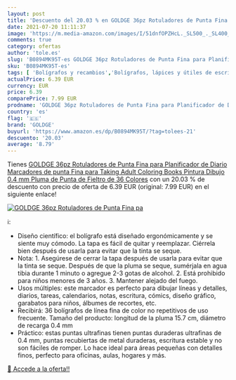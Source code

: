 ```yaml
---
layout: post
title: 'Descuento del 20.03 % en GOLDGE 36pz Rotuladores de Punta Fina pa'
date: 2021-07-20 11:11:37
image: 'https://m.media-amazon.com/images/I/51dnfOPZHcL._SL500_._SL400_.jpg'
comments: true
category: ofertas
author: 'tole.es'
slug: 'B0894MK95T-es GOLDGE 36pz Rotuladores de Punta Fina para Planificador de...'
sku: 'B0894MK95T-es'
tags: [ 'Bolígrafos y recambios','Bolígrafos, lápices y útiles de escritura','Oficina y papelería','Rotuladores de punta fina','goldge','rotuladores', ]
actualPrice: 6.39 EUR
currency: EUR
price: 6.39
comparePrice: 7.99 EUR
prodname: 'GOLDGE 36pz Rotuladores de Punta Fina para Planificador de Diario  Marcadores de punta Fina para Taking Adult Coloring Books Pintura Dibujo 0.4 mm Pluma de Punta de Fieltro de 36 Colores'
country: 'es'
flag: '🇪🇸'
brand: 'GOLDGE'
buyurl: 'https://www.amazon.es/dp/B0894MK95T/?tag=tolees-21'
descuento: '20.03'
average: '8.79'
---
```


Tienes [GOLDGE 36pz Rotuladores de Punta Fina para Planificador de Diario  Marcadores de punta Fina para Taking Adult Coloring Books Pintura Dibujo 0.4 mm Pluma de Punta de Fieltro de 36 Colores](https://www.amazon.es/dp/B0894MK95T/?tag=tolees-21) con un 20.03 % de descuento con precio de oferta de 6.39 EUR (original: 7.99 EUR) en el siguiente enlace!

[![GOLDGE 36pz Rotuladores de Punta Fina pa](https://m.media-amazon.com/images/I/51dnfOPZHcL._SL500_._SL400_.jpg)](https://www.amazon.es/dp/B0894MK95T/?tag=tolees-21)

ℹ️:

- Diseño científico: el bolígrafo está diseñado ergonómicamente y se siente muy cómodo. La tapa es fácil de quitar y reemplazar. Ciérrela bien después de usarla para evitar que la tinta se seque.
- Nota: 1. Asegúrese de cerrar la tapa después de usarla para evitar que la tinta se seque. Después de que la pluma se seque, sumérjala en agua tibia durante 1 minuto o agregue 2-3 gotas de alcohol. 2. Está prohibido para niños menores de 3 años. 3. Mantener alejado del fuego.
- Usos múltiples: este marcador es perfecto para dibujar líneas y detalles, diarios, tareas, calendarios, notas, escritura, cómics, diseño gráfico, garabatos para niños, álbumes de recortes, etc.
- Recibirá: 36 bolígrafos de línea fina de color no repetitivos de uso frecuente. Tamaño del producto: longitud de la pluma 15.7 cm, diámetro de recarga 0.4 mm
- Práctico: estas puntas ultrafinas tienen puntas duraderas ultrafinas de 0.4 mm, puntas recubiertas de metal duraderas, escritura estable y no son fáciles de romper. Lo hace ideal para áreas pequeñas con detalles finos, perfecto para oficinas, aulas, hogares y más.

[🛒 Accede a la oferta!!](https://www.amazon.es/dp/B0894MK95T/?tag=tolees-21)
